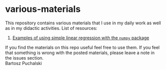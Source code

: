 # various-materials
This repository contains various materials that I use in my daily work as well as in my didactic activities.
List of resources:
1. [Examples of using simple linear regression with the `numpy` package](regresion_numpy.ipynb)

If you find the materials on this repo useful feel free to use them. If you feel that something is wrong with the posted materials, please leave a note in the issues section.  
Bartosz Puchalski
